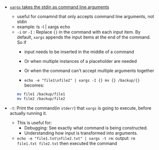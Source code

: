- [`xargs` takes the stdin as command line arguments](https://youtu.be/rp7jLi_kgPg?si=NOtc1b5Kt1JsYMe9&t=7)
    - useful for comamnd that only accepts command line arguments, not stdin
    - example: ls -l | xargs echo 
    - `-i` or `-I` : 	Replace `{}` in the command with each input item. By default, `xargs` appends the input items at the end of the command. So if 
        - input needs to be inserted in the middle of a command
        - Or when multiple instances of a placeholder are needed
        - Or when the command can't accept multiple arguments together

        - `echo -e "file1\nfile2" | xargs -I {} mv {} /backup/{}`
        becomes:
        ```sh
        mv file1 /backup/file1
        mv file2 /backup/file2
        ```

- `-t`: Print the command(in `stderr`) that `xargs` is going to execute, before actually running it.
    - This is useful for:
        - Debugging: See exactly what command is being constructed.
        - Understanding how input is transformed into arguments.
    - `echo -e "file1.txt\nfile2.txt" | xargs -t rm`: output: `rm file1.txt file2.txt` then executed the command





